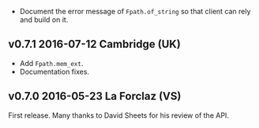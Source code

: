 
- Document the error message of `Fpath.of_string` so that
  client can rely and build on it.

v0.7.1 2016-07-12 Cambridge (UK)
--------------------------------

- Add `Fpath.mem_ext`.
- Documentation fixes.


v0.7.0 2016-05-23 La Forclaz (VS)
---------------------------------

First release. Many thanks to David Sheets for his review of the API.

